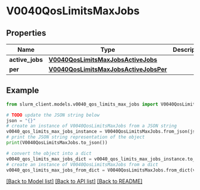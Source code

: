 # V0040QosLimitsMaxJobs


## Properties

Name | Type | Description | Notes
------------ | ------------- | ------------- | -------------
**active_jobs** | [**V0040QosLimitsMaxJobsActiveJobs**](V0040QosLimitsMaxJobsActiveJobs.md) |  | [optional] 
**per** | [**V0040QosLimitsMaxJobsActiveJobsPer**](V0040QosLimitsMaxJobsActiveJobsPer.md) |  | [optional] 

## Example

```python
from slurm_client.models.v0040_qos_limits_max_jobs import V0040QosLimitsMaxJobs

# TODO update the JSON string below
json = "{}"
# create an instance of V0040QosLimitsMaxJobs from a JSON string
v0040_qos_limits_max_jobs_instance = V0040QosLimitsMaxJobs.from_json(json)
# print the JSON string representation of the object
print(V0040QosLimitsMaxJobs.to_json())

# convert the object into a dict
v0040_qos_limits_max_jobs_dict = v0040_qos_limits_max_jobs_instance.to_dict()
# create an instance of V0040QosLimitsMaxJobs from a dict
v0040_qos_limits_max_jobs_from_dict = V0040QosLimitsMaxJobs.from_dict(v0040_qos_limits_max_jobs_dict)
```
[[Back to Model list]](../README.md#documentation-for-models) [[Back to API list]](../README.md#documentation-for-api-endpoints) [[Back to README]](../README.md)


